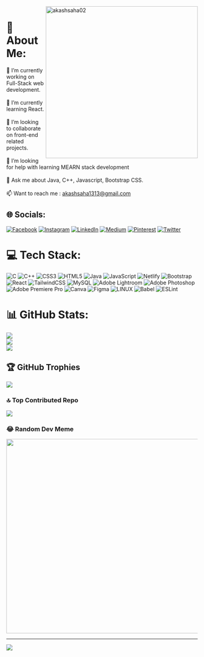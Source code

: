 <img alt="akashsaha02" align="right" width="400" src="https://miro.medium.com/max/1360/0*7Q3yvSIv_t0ioJ-Z.gif" />

# 💫 About Me:
🔭 I’m currently working on Full-Stack web development.<br><br>🌱 I’m currently learning React.<br><br>👯 I’m looking to collaborate on front-end related projects.<br><br>🤝 I’m looking for help with learning MEARN stack development<br><br>💬 Ask me about Java, C++, Javascript, Bootstrap CSS.<br><br>📫 Want to reach me : akashsaha1313@gmail.com


## 🌐 Socials:
[![Facebook](https://img.shields.io/badge/Facebook-%231877F2.svg?logo=Facebook&logoColor=white)](https://facebook.com/akashsaha.porag) [![Instagram](https://img.shields.io/badge/Instagram-%23E4405F.svg?logo=Instagram&logoColor=white)](https://instagram.com/akashsaha02) [![LinkedIn](https://img.shields.io/badge/LinkedIn-%230077B5.svg?logo=linkedin&logoColor=white)](https://linkedin.com/in/akashsaha02) [![Medium](https://img.shields.io/badge/Medium-12100E?logo=medium&logoColor=white)](https://medium.com/@akashsaha02) [![Pinterest](https://img.shields.io/badge/Pinterest-%23E60023.svg?logo=Pinterest&logoColor=white)](https://pinterest.com/aendgame025) [![Twitter](https://img.shields.io/badge/Twitter-%231DA1F2.svg?logo=Twitter&logoColor=white)](https://twitter.com/akashsaha0002) 

# 💻 Tech Stack:
![C](https://img.shields.io/badge/c-%2300599C.svg?style=for-the-badge&logo=c&logoColor=white) ![C++](https://img.shields.io/badge/c++-%2300599C.svg?style=for-the-badge&logo=c%2B%2B&logoColor=white) ![CSS3](https://img.shields.io/badge/css3-%231572B6.svg?style=for-the-badge&logo=css3&logoColor=white) ![HTML5](https://img.shields.io/badge/html5-%23E34F26.svg?style=for-the-badge&logo=html5&logoColor=white) ![Java](https://img.shields.io/badge/java-%23ED8B00.svg?style=for-the-badge&logo=java&logoColor=white) ![JavaScript](https://img.shields.io/badge/javascript-%23323330.svg?style=for-the-badge&logo=javascript&logoColor=%23F7DF1E) ![Netlify](https://img.shields.io/badge/netlify-%23000000.svg?style=for-the-badge&logo=netlify&logoColor=#00C7B7) ![Bootstrap](https://img.shields.io/badge/bootstrap-%23563D7C.svg?style=for-the-badge&logo=bootstrap&logoColor=white) ![React](https://img.shields.io/badge/react-%2320232a.svg?style=for-the-badge&logo=react&logoColor=%2361DAFB) ![TailwindCSS](https://img.shields.io/badge/tailwindcss-%2338B2AC.svg?style=for-the-badge&logo=tailwind-css&logoColor=white) ![MySQL](https://img.shields.io/badge/mysql-%2300f.svg?style=for-the-badge&logo=mysql&logoColor=white) ![Adobe Lightroom](https://img.shields.io/badge/Adobe%20Lightroom-31A8FF.svg?style=for-the-badge&logo=Adobe%20Lightroom&logoColor=white) ![Adobe Photoshop](https://img.shields.io/badge/adobephotoshop-%2331A8FF.svg?style=for-the-badge&logo=adobephotoshop&logoColor=white) ![Adobe Premiere Pro](https://img.shields.io/badge/Adobe%20Premiere%20Pro-9999FF.svg?style=for-the-badge&logo=Adobe%20Premiere%20Pro&logoColor=white) ![Canva](https://img.shields.io/badge/Canva-%2300C4CC.svg?style=for-the-badge&logo=Canva&logoColor=white) 	![Figma](https://img.shields.io/badge/figma-%23F24E1E.svg?style=for-the-badge&logo=figma&logoColor=white) ![LINUX](https://img.shields.io/badge/Linux-FCC624?style=for-the-badge&logo=linux&logoColor=black) ![Babel](https://img.shields.io/badge/Babel-F9DC3e?style=for-the-badge&logo=babel&logoColor=black) ![ESLint](https://img.shields.io/badge/ESLint-4B3263?style=for-the-badge&logo=eslint&logoColor=white)
# 📊 GitHub Stats:
![](https://github-readme-stats.vercel.app/api?username=akashsaha02&theme=dark&hide_border=false&include_all_commits=true&count_private=true)<br/>
![](https://github-readme-streak-stats.herokuapp.com/?user=akashsaha02&theme=dark&hide_border=false)<br/>
![](https://github-readme-stats.vercel.app/api/top-langs/?username=akashsaha02&theme=dark&hide_border=false&include_all_commits=true&count_private=true&layout=compact)

## 🏆 GitHub Trophies
![](https://github-profile-trophy.vercel.app/?username=akashsaha02&theme=juicyfresh&no-frame=false&no-bg=false&margin-w=4)

### 🔝 Top Contributed Repo
![](https://github-contributor-stats.vercel.app/api?username=akashsaha02&limit=5&theme=dracula&combine_all_yearly_contributions=true)

### 😂 Random Dev Meme
<img src="https://rm.up.railway.app/" width="512px"/>

---
[![](https://visitcount.itsvg.in/api?id=akashsaha02&icon=5&color=7)](https://visitcount.itsvg.in)

<!-- Proudly created with GPRM ( https://gprm.itsvg.in ) -->
